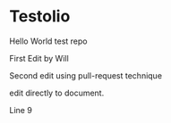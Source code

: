 # Testolio
Hello World test repo

First Edit by Will

Second edit using pull-request technique

edit directly to document.

Line 9
